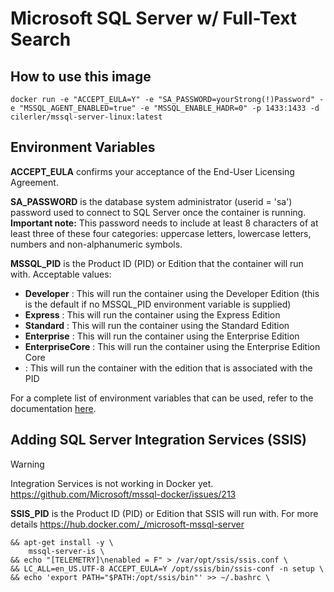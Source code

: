 # Microsoft SQL Server w/ Full-Text Search

## How to use this image

```pwsh
docker run -e "ACCEPT_EULA=Y" -e "SA_PASSWORD=yourStrong(!)Password" -e "MSSQL_AGENT_ENABLED=true" -e "MSSQL_ENABLE_HADR=0" -p 1433:1433 -d cilerler/mssql-server-linux:latest
```

## Environment Variables

**ACCEPT_EULA** confirms your acceptance of the End-User Licensing Agreement.

**SA_PASSWORD** is the database system administrator (userid = 'sa') password used to connect to SQL Server once the container is running. **Important note:** This password needs to include at least 8 characters of at least three of these four categories: uppercase letters, lowercase letters, numbers and non-alphanumeric symbols.

**MSSQL_PID** is the Product ID (PID) or Edition that the container will run with. Acceptable values:

- **Developer** : This will run the container using the Developer Edition (this is the default if no MSSQL_PID environment variable is supplied)
- **Express** : This will run the container using the Express Edition
- **Standard** : This will run the container using the Standard Edition
- **Enterprise** : This will run the container using the Enterprise Edition
- **EnterpriseCore** : This will run the container using the Enterprise Edition Core
- **<valid product id>** : This will run the container with the edition that is associated with the PID

For a complete list of environment variables that can be used, refer to the documentation [here](https://docs.microsoft.com/en-us/sql/linux/quickstart-install-connect-docker).

## Adding SQL Server Integration Services (SSIS)

> [!WARNING] 
> Integration Services is not working in Docker yet.
> https://github.com/Microsoft/mssql-docker/issues/213

**SSIS_PID** is the Product ID (PID) or Edition that SSIS will run with.
For more details https://hub.docker.com/_/microsoft-mssql-server

```pwsh
&& apt-get install -y \
	mssql-server-is \
&& echo "[TELEMETRY]\nenabled = F" > /var/opt/ssis/ssis.conf \
&& LC_ALL=en_US.UTF-8 ACCEPT_EULA=Y /opt/ssis/bin/ssis-conf -n setup \
&& echo 'export PATH="$PATH:/opt/ssis/bin"' >> ~/.bashrc \
```
